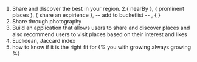 1. Share and discover the best in your region.
2.{ nearBy }, { prominent places }, { share an expirience }, -- add to bucketlist -- , { }
3. Share through photography
4. Build an application that allows users to share and discover places and also recommend users to visit places based on their interest and likes
5. Euclidean, Jaccard index
6. how to know if it is the right fit for {% you with growing always growing %}